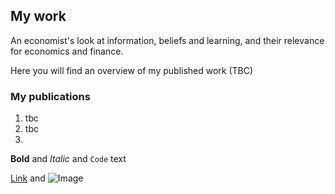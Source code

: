 ## My work

An economist's look at information, beliefs and learning, and their relevance for economics and finance.

Here you will find an overview of my published work (TBC)

### My publications

1. tbc
2. tbc
3. 

**Bold** and _Italic_ and `Code` text

[Link](url) and ![Image](src)
```

